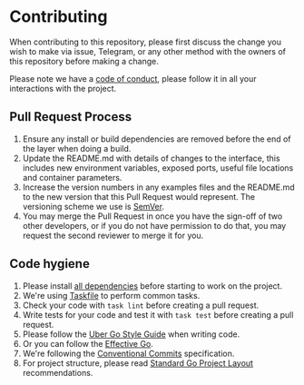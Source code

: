 # Contributing

When contributing to this repository, please first discuss the change you wish to make via issue,
Telegram, or any other method with the owners of this repository before making a change.

Please note we have a [code of conduct](CODE_OF_CONDUCT.md), please follow it in all your interactions with the project.

## Pull Request Process

1. Ensure any install or build dependencies are removed before the end of the layer when doing a
   build.
2. Update the README.md with details of changes to the interface, this includes new environment
   variables, exposed ports, useful file locations and container parameters.
3. Increase the version numbers in any examples files and the README.md to the new version that this
   Pull Request would represent. The versioning scheme we use is [SemVer](http://semver.org/).
4. You may merge the Pull Request in once you have the sign-off of two other developers, or if you
   do not have permission to do that, you may request the second reviewer to merge it for you.

## Code hygiene

1. Please install [all dependencies](../README.md#requirements) before starting to work on the project.
2. We're using [Taskfile](https://taskfile.dev/#/) to perform common tasks.
3. Check your code with `task lint` before creating a pull request.
4. Write tests for your code and test it with `task test` before creating a pull request.
5. Please follow the [Uber Go Style Guide](https://github.com/vorobeyme/uber-go-style-guide-uk/blob/master/style.md#%D0%B2%D1%81%D1%82%D1%83%D0%BF) when writing code.
6. Or you can follow the [Effective Go](https://golang.org/doc/effective_go).
7. We're following the [Conventional Commits](https://www.conventionalcommits.org/en/v1.0.0/) specification.
8. For project structure, please read [Standard Go Project Layout](https://github.com/golang-standards/project-layout/blob/master/README_ua.md#%D0%BE%D0%B3%D0%BB%D1%8F%D0%B4) recommendations.
